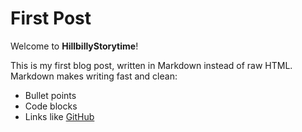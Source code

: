 # First Post

Welcome to **HillbillyStorytime**!  

This is my first blog post, written in Markdown instead of raw HTML.  
Markdown makes writing fast and clean:

- Bullet points
- Code blocks
- Links like [GitHub](https://github.com/tatanus)
